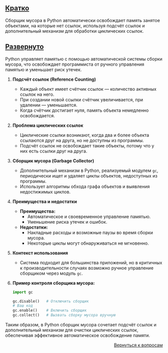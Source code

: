 ## <u>Кратко</u>

Сборщик мусора в Python автоматически освобождает память занятое объектами, на которые нет ссылок, используя подсчёт
ссылок и дополнительный механизм для обработки циклических ссылок.

## <u>Развернуто</u>

Python управляет памятью с помощью автоматической системы сборки мусора, что освобождает программиста от ручного
управления памятью и уменьшает риск утечек.

1. **Подсчёт ссылок (Reference Counting)**
    - Каждый объект имеет счётчик ссылок — количество активных ссылок на него.
    - При создании новой ссылки счётчик увеличивается, при удалении — уменьшается.
    - Когда счётчик достигает нуля, память объекта немедленно освобождается.

2. **Проблема циклических ссылок**
    - Циклические ссылки возникают, когда два и более объекта ссылаются друг на друга, но не доступны из программы.
    - Подсчёт ссылок не освобождает такие объекты, потому что у них есть ссылки друг на друга.

3. **Сборщик мусора (Garbage Collector)**
    - Дополнительный механизм в Python, реализуемый модулем `gc`, периодически ищет и удаляет циклы объектов,
      недоступных из программы.
    - Использует алгоритмы обхода графа объектов и выявления недостижимых циклов.

4. **Преимущества и недостатки**
    - **Преимущества:**
        - Автоматическое и своевременное управление памятью.
        - Уменьшение риска утечек и ошибок.
    - **Недостатки:**
        - Накладные расходы и возможные паузы во время сборки мусора.
        - Некоторые циклы могут обнаруживаться не мгновенно.

5. **Контекст использования**
    - Система подходит для большинства приложений, но в критичных к производительности случаях возможно ручное
      управление сборщиком через модуль `gc`.

6. **Пример контроля сборщика мусора:**
    ```python
    import gc

    gc.disable()   # Отключить сборщик
    # Ваш код
    gc.enable()    # Включить сборщик
    gc.collect()   # Вызвать сборку мусора вручную
    ```

Таким образом, в Python сборщик мусора сочетает подсчёт ссылок и дополнительный механизм для очистки циклических ссылок,
обеспечивая эффективное автоматическое освобождение памяти.

<div align="right">

[Вернуться к вопросам](../Вопросы.md)

</div>
